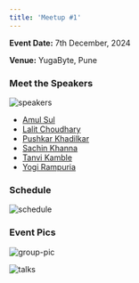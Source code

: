```yaml
---
title: 'Meetup #1'
---
```


**Event Date:** 7th December, 2024

**Venue:** YugaByte, Pune

### Meet the Speakers

![speakers](/images/meetups/1/speakers.jpeg)

- [Amul Sul](/speakers/amul-sul)
- [Lalit Choudhary](/speakers/lalit-choudhary)
- [Pushkar Khadilkar](/speakers/pushkar-khadilkar)
- [Sachin Khanna](/speakers/sachin-khanna)
- [Tanvi Kamble](/speakers/tanvi-kamble)
- [Yogi Rampuria](/speakers/yogi-rampuria)

### Schedule

![schedule](/images/meetups/1/schedule.jpeg)

### Event Pics

![group-pic](/images/meetups/1/group-pic.jpeg)

![talks](/images/meetups/1/talks.jpeg)
